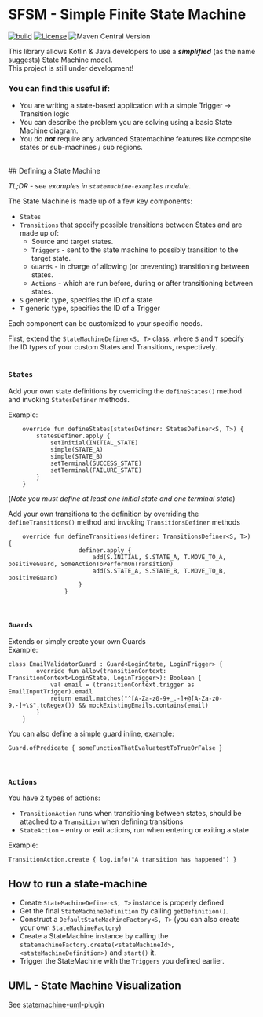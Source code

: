 # SFSM - Simple Finite State Machine
[![build](https://github.com/yonigev/simple-finite-state-machine/actions/workflows/build.yml/badge.svg?branch=master)](https://github.com/yonigev/simple-finite-state-machine/actions/workflows/build.yml)
[![License](https://img.shields.io/badge/License-Apache_2.0-blue.svg)](https://opensource.org/licenses/Apache-2.0)
![Maven Central Version](https://img.shields.io/maven-central/v/io.github.yonigev.sfsm/statemachine-core)




This library allows Kotlin & Java developers to use  a _**simplified**_ (as the name suggests) State Machine model.
<br>
This project is still under development!

### You can find this useful if:
* You are writing a state-based application with a simple Trigger -> Transition logic
* You can describe the problem you are solving using a basic State Machine diagram.
* You do _**not**_ require any advanced Statemachine features like composite states or sub-machines / sub regions.
<br>
## Defining a State Machine

_TL;DR - see examples in `statemachine-examples` module._  

The State Machine is made up of a few key components:
* `States` 
* `Transitions` that specify possible transitions between States and are made up of:
  * Source and target states. 
  * `Triggers` - sent to the state machine to possibly transition to the target state.
  * `Guards` - in charge of allowing (or preventing) transitioning between states.
  * `Actions` - which are run before, during or after transitioning between states.
* `S` generic type, specifies the ID of a state
* `T` generic type, specifies the ID of a Trigger

Each component can be customized to your specific needs.


First, extend the `StateMachineDefiner<S, T>` class, where `S` and `T` specify the ID types of your custom States and Transitions, respectively.
<br><br>
### `States`
Add your own state definitions by overriding the `defineStates()` method and invoking `StatesDefiner` methods.

Example:
```agsl
    override fun defineStates(statesDefiner: StatesDefiner<S, T>) {
        statesDefiner.apply {
            setInitial(INITIAL_STATE)
            simple(STATE_A)
            simple(STATE_B)
            setTerminal(SUCCESS_STATE)
            setTerminal(FAILURE_STATE)
        }
    }
```
(_Note you must define at least one initial state and one terminal state_)

Add your own transitions to the definition by overriding the  `defineTransitions()` method and invoking `TransitionsDefiner` methods
```agsl
    override fun defineTransitions(definer: TransitionsDefiner<S, T>) {
                    definer.apply {
                        add(S.INITIAL, S.STATE_A, T.MOVE_TO_A, positiveGuard, SomeActionToPerformOnTransition)
                        add(S.STATE_A, S.STATE_B, T.MOVE_TO_B, positiveGuard)
                    }
                }
```

<br>

### `Guards`
Extends or simply create your own Guards<br>
Example:
```
class EmailValidatorGuard : Guard<LoginState, LoginTrigger> {
        override fun allow(transitionContext: TransitionContext<LoginState, LoginTrigger>): Boolean {
            val email = (transitionContext.trigger as EmailInputTrigger).email
            return email.matches("^[A-Za-z0-9+_.-]+@[A-Za-z0-9.-]+\$".toRegex()) && mockExistingEmails.contains(email)
        }
    }
```
You can also define a simple guard inline, example:
```agsl
Guard.ofPredicate { someFunctionThatEvaluatestToTrueOrFalse }
```
<br> 

### `Actions` 
You have 2 types of actions:
* `TransitionAction` runs when transitioning between states, should be attached to a `Transition` when defining transitions
* `StateAction` - entry or exit actions, run when entering or exiting a state

Example:
```
TransitionAction.create { log.info("A transition has happened") }
```


## How to run a state-machine
* Create `StateMachineDefiner<S, T>` instance is properly defined<br>
* Get the final `StateMachineDefinition` by calling `getDefinition()`.
* Construct a `DefaultStateMachineFactory<S, T>` (you can also create your own `StateMachineFactory`) 
* Create a StateMachine instance by calling the `statemachineFactory.create(<stateMachineId>, <stateMachineDefinition>)` and `start()` it.
* Trigger the StateMachine with the `Triggers` you defined earlier.

## UML - State Machine Visualization
See [statemachine-uml-plugin](./statemachine-uml-plugin/README.md)